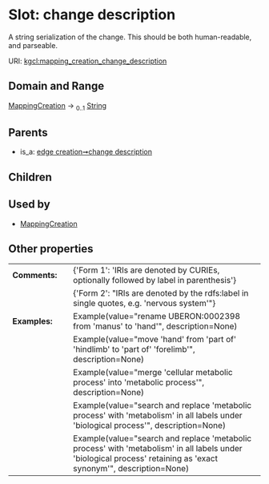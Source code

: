 
# Slot: change description


A string serialization of the change. This should be both human-readable, and parseable.

URI: [kgcl:mapping_creation_change_description](http://w3id.org/kgcl/mapping_creation_change_description)


## Domain and Range

[MappingCreation](MappingCreation.md) &#8594;  <sub>0..1</sub> [String](types/String.md)

## Parents

 *  is_a: [edge creation➞change description](edge_creation_change_description.md)

## Children


## Used by

 * [MappingCreation](MappingCreation.md)

## Other properties

|  |  |  |
| --- | --- | --- |
| **Comments:** | | {'Form 1': 'IRIs are denoted by CURIEs, optionally followed by label in parenthesis'} |
|  | | {'Form 2': "IRIs are denoted by the rdfs:label in single quotes, e.g. 'nervous system'"} |
| **Examples:** | | Example(value="rename UBERON:0002398 from 'manus' to 'hand'", description=None) |
|  | | Example(value="move 'hand' from 'part of' 'hindlimb' to 'part of' 'forelimb'", description=None) |
|  | | Example(value="merge 'cellular metabolic process' into 'metabolic process'", description=None) |
|  | | Example(value="search and replace 'metabolic process' with 'metabolism' in all labels under 'biological process'", description=None) |
|  | | Example(value="search and replace 'metabolic process' with 'metabolism' in all labels under 'biological process' retaining as 'exact synonym'", description=None) |

